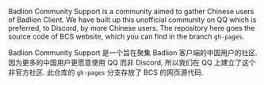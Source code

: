 Badlion Community Support is a community aimed to gather Chinese users of Badlion Client. We have built up this unofficial community on QQ which is preferred, to Discord, by more Chinese users. The repository here goes the source code of BCS website, which you can find in the branch `gh-pages`.

Badlion Community Support 是一个旨在聚集 Badlion 客户端的中国用户的社区. 因为更多的中国用户更愿意使用 QQ 而非 Discord, 所以我们在 QQ 上建立了这个非官方社区. 此仓库的 `gh-pages` 分支存放了 BCS 的网页源代码.
